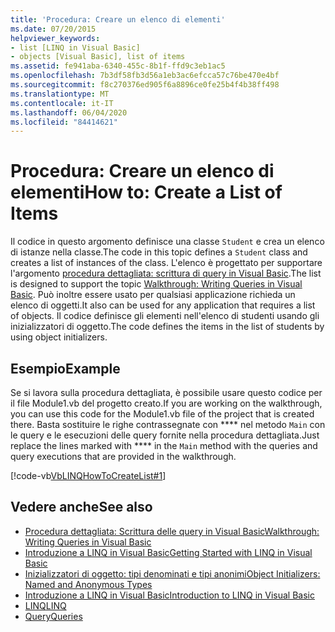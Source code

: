 ```yaml
---
title: 'Procedura: Creare un elenco di elementi'
ms.date: 07/20/2015
helpviewer_keywords:
- list [LINQ in Visual Basic]
- objects [Visual Basic], list of items
ms.assetid: fe941aba-6340-455c-8b1f-ffd9c3eb1ac5
ms.openlocfilehash: 7b3df58fb3d56a1eb3ac6efcca57c76be470e4bf
ms.sourcegitcommit: f8c270376ed905f6a8896ce0fe25b4f4b38ff498
ms.translationtype: MT
ms.contentlocale: it-IT
ms.lasthandoff: 06/04/2020
ms.locfileid: "84414621"
---
```

# <a name="how-to-create-a-list-of-items"></a><span data-ttu-id="720a2-102">Procedura: Creare un elenco di elementi</span><span class="sxs-lookup"><span data-stu-id="720a2-102">How to: Create a List of Items</span></span>
<span data-ttu-id="720a2-103">Il codice in questo argomento definisce una classe `Student` e crea un elenco di istanze nella classe.</span><span class="sxs-lookup"><span data-stu-id="720a2-103">The code in this topic defines a `Student` class and creates a list of instances of the class.</span></span> <span data-ttu-id="720a2-104">L'elenco è progettato per supportare l'argomento [procedura dettagliata: scrittura di query in Visual Basic](walkthrough-writing-queries.md).</span><span class="sxs-lookup"><span data-stu-id="720a2-104">The list is designed to support the topic [Walkthrough: Writing Queries in Visual Basic](walkthrough-writing-queries.md).</span></span> <span data-ttu-id="720a2-105">Può inoltre essere usato per qualsiasi applicazione richieda un elenco di oggetti.</span><span class="sxs-lookup"><span data-stu-id="720a2-105">It also can be used for any application that requires a list of objects.</span></span> <span data-ttu-id="720a2-106">Il codice definisce gli elementi nell'elenco di studenti usando gli inizializzatori di oggetto.</span><span class="sxs-lookup"><span data-stu-id="720a2-106">The code defines the items in the list of students by using object initializers.</span></span>  
  
## <a name="example"></a><span data-ttu-id="720a2-107">Esempio</span><span class="sxs-lookup"><span data-stu-id="720a2-107">Example</span></span>  
 <span data-ttu-id="720a2-108">Se si lavora sulla procedura dettagliata, è possibile usare questo codice per il file Module1.vb del progetto creato.</span><span class="sxs-lookup"><span data-stu-id="720a2-108">If you are working on the walkthrough, you can use this code for the Module1.vb file of the project that is created there.</span></span> <span data-ttu-id="720a2-109">Basta sostituire le righe contrassegnate con \*\*\*\* nel metodo `Main` con le query e le esecuzioni delle query fornite nella procedura dettagliata.</span><span class="sxs-lookup"><span data-stu-id="720a2-109">Just replace the lines marked with \*\*\*\* in the `Main` method with the queries and query executions that are provided in the walkthrough.</span></span>  
  
 [!code-vb[VbLINQHowToCreateList#1](~/samples/snippets/visualbasic/VS_Snippets_VBCSharp/VbLINQHowToCreateList/VB/Class1.vb#1)]  
  
## <a name="see-also"></a><span data-ttu-id="720a2-110">Vedere anche</span><span class="sxs-lookup"><span data-stu-id="720a2-110">See also</span></span>

- [<span data-ttu-id="720a2-111">Procedura dettagliata: Scrittura delle query in Visual Basic</span><span class="sxs-lookup"><span data-stu-id="720a2-111">Walkthrough: Writing Queries in Visual Basic</span></span>](walkthrough-writing-queries.md)
- [<span data-ttu-id="720a2-112">Introduzione a LINQ in Visual Basic</span><span class="sxs-lookup"><span data-stu-id="720a2-112">Getting Started with LINQ in Visual Basic</span></span>](getting-started-with-linq.md)
- [<span data-ttu-id="720a2-113">Inizializzatori di oggetto: tipi denominati e tipi anonimi</span><span class="sxs-lookup"><span data-stu-id="720a2-113">Object Initializers: Named and Anonymous Types</span></span>](../../language-features/objects-and-classes/object-initializers-named-and-anonymous-types.md)
- [<span data-ttu-id="720a2-114">Introduzione a LINQ in Visual Basic</span><span class="sxs-lookup"><span data-stu-id="720a2-114">Introduction to LINQ in Visual Basic</span></span>](../../language-features/linq/introduction-to-linq.md)
- [<span data-ttu-id="720a2-115">LINQ</span><span class="sxs-lookup"><span data-stu-id="720a2-115">LINQ</span></span>](../../language-features/linq/index.md)
- [<span data-ttu-id="720a2-116">Query</span><span class="sxs-lookup"><span data-stu-id="720a2-116">Queries</span></span>](../../../language-reference/queries/index.md)
